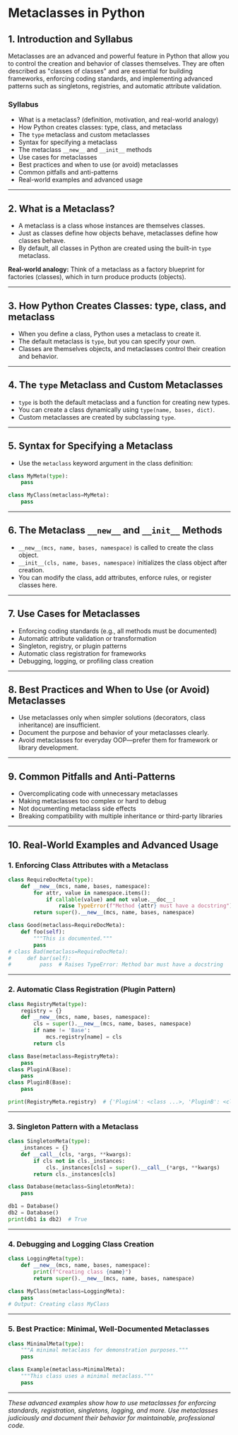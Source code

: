 # Metaclasses in Python

## 1. Introduction and Syllabus

Metaclasses are an advanced and powerful feature in Python that allow you to control the creation and behavior of classes themselves. They are often described as "classes of classes" and are essential for building frameworks, enforcing coding standards, and implementing advanced patterns such as singletons, registries, and automatic attribute validation.

### Syllabus

- What is a metaclass? (definition, motivation, and real-world analogy)
- How Python creates classes: type, class, and metaclass
- The `type` metaclass and custom metaclasses
- Syntax for specifying a metaclass
- The metaclass `__new__` and `__init__` methods
- Use cases for metaclasses
- Best practices and when to use (or avoid) metaclasses
- Common pitfalls and anti-patterns
- Real-world examples and advanced usage

---

## 2. What is a Metaclass?

- A metaclass is a class whose instances are themselves classes.
- Just as classes define how objects behave, metaclasses define how classes behave.
- By default, all classes in Python are created using the built-in `type` metaclass.

**Real-world analogy:** Think of a metaclass as a factory blueprint for factories (classes), which in turn produce products (objects).

---

## 3. How Python Creates Classes: type, class, and metaclass

- When you define a class, Python uses a metaclass to create it.
- The default metaclass is `type`, but you can specify your own.
- Classes are themselves objects, and metaclasses control their creation and behavior.

---

## 4. The `type` Metaclass and Custom Metaclasses

- `type` is both the default metaclass and a function for creating new types.
- You can create a class dynamically using `type(name, bases, dict)`.
- Custom metaclasses are created by subclassing `type`.

---

## 5. Syntax for Specifying a Metaclass

- Use the `metaclass` keyword argument in the class definition:

```python
class MyMeta(type):
    pass

class MyClass(metaclass=MyMeta):
    pass
```

---

## 6. The Metaclass `__new__` and `__init__` Methods

- `__new__(mcs, name, bases, namespace)` is called to create the class object.
- `__init__(cls, name, bases, namespace)` initializes the class object after creation.
- You can modify the class, add attributes, enforce rules, or register classes here.

---

## 7. Use Cases for Metaclasses

- Enforcing coding standards (e.g., all methods must be documented)
- Automatic attribute validation or transformation
- Singleton, registry, or plugin patterns
- Automatic class registration for frameworks
- Debugging, logging, or profiling class creation

---

## 8. Best Practices and When to Use (or Avoid) Metaclasses

- Use metaclasses only when simpler solutions (decorators, class inheritance) are insufficient.
- Document the purpose and behavior of your metaclasses clearly.
- Avoid metaclasses for everyday OOP—prefer them for framework or library development.

---

## 9. Common Pitfalls and Anti-Patterns

- Overcomplicating code with unnecessary metaclasses
- Making metaclasses too complex or hard to debug
- Not documenting metaclass side effects
- Breaking compatibility with multiple inheritance or third-party libraries

---

## 10. Real-World Examples and Advanced Usage

### 1. Enforcing Class Attributes with a Metaclass

```python
class RequireDocMeta(type):
    def __new__(mcs, name, bases, namespace):
        for attr, value in namespace.items():
            if callable(value) and not value.__doc__:
                raise TypeError(f"Method {attr} must have a docstring")
        return super().__new__(mcs, name, bases, namespace)

class Good(metaclass=RequireDocMeta):
    def foo(self):
        """This is documented."""
        pass
# class Bad(metaclass=RequireDocMeta):
#     def bar(self):
#         pass  # Raises TypeError: Method bar must have a docstring
```

---

### 2. Automatic Class Registration (Plugin Pattern)

```python
class RegistryMeta(type):
    registry = {}
    def __new__(mcs, name, bases, namespace):
        cls = super().__new__(mcs, name, bases, namespace)
        if name != 'Base':
            mcs.registry[name] = cls
        return cls

class Base(metaclass=RegistryMeta):
    pass
class PluginA(Base):
    pass
class PluginB(Base):
    pass

print(RegistryMeta.registry)  # {'PluginA': <class ...>, 'PluginB': <class ...>}
```

---

### 3. Singleton Pattern with a Metaclass

```python
class SingletonMeta(type):
    _instances = {}
    def __call__(cls, *args, **kwargs):
        if cls not in cls._instances:
            cls._instances[cls] = super().__call__(*args, **kwargs)
        return cls._instances[cls]

class Database(metaclass=SingletonMeta):
    pass

db1 = Database()
db2 = Database()
print(db1 is db2)  # True
```

---

### 4. Debugging and Logging Class Creation

```python
class LoggingMeta(type):
    def __new__(mcs, name, bases, namespace):
        print(f"Creating class {name}")
        return super().__new__(mcs, name, bases, namespace)

class MyClass(metaclass=LoggingMeta):
    pass
# Output: Creating class MyClass
```

---

### 5. Best Practice: Minimal, Well-Documented Metaclasses

```python
class MinimalMeta(type):
    """A minimal metaclass for demonstration purposes."""
    pass

class Example(metaclass=MinimalMeta):
    """This class uses a minimal metaclass."""
    pass
```

---

*These advanced examples show how to use metaclasses for enforcing standards, registration, singletons, logging, and more. Use metaclasses judiciously and document their behavior for maintainable, professional code.*
